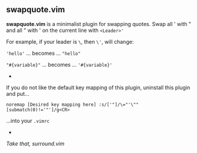 ## swapquote.vim
**swapquote.vim** is a minimalist plugin for swapping quotes.  Swap all ' with " and all " with ' on the current line with `<Leader>'`

For example, if your leader is `\`, then `\'`, will change:

`'hello'`  ... becomes ... `"hello"`

`"#{variable}"` ... becomes ... `'#{variable}'`

-

If you do not like the default key mapping of this plugin, uninstall this plugin and put... 

```
noremap [Desired key mapping here] :s/['"]/\="'\""[submatch(0)!='"']/g<CR>
```

...into your `.vimrc`

-

*Take that, surround.vim*
